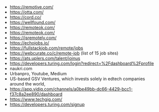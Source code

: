 -	https://remotive.com/
-	https://otta.com/
-	https://cord.co/
-	https://wellfound.com/
-	https://remoteok.com/
-	https://remoteok.com/
-	https://jsremotely.com/
-	https://echojobs.io/
-	https://fullstackjob.com/remote/jobs
-	https://webcurate.co/c/remote-job (list of 15 job sites)
-	https://ats.uplers.com/talent/joinus
-	https://developers.turing.com/login?redirect=%2Fdashboard%2Fprofile
-	naukri.com
-	Urbanpro, Youtube, Medium
-	US-based GSV Ventures, which invests solely in edtech companies around the world,
-	https://app.vidiq.com/channels/a0be49bb-dc66-4429-bcc1-f37c8a2ee890/dashboard
-   https://www.techgig.com/
-   https://developers.turing.com/signup